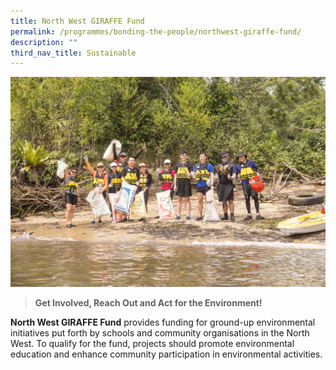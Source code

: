 ```yaml
---
title: North West GIRAFFE Fund
permalink: /programmes/bonding-the-people/northwest-giraffe-fund/
description: ""
third_nav_title: Sustainable
---
```

![](/images/Programmes/Green%20Living/photo%2030-3-23,%205%2001%2032%20pm.jpg)


> **Get Involved, Reach Out and Act for the Environment!** 

**North West GIRAFFE Fund** provides funding for ground-up environmental initiatives put forth by schools and community organisations in the North West. To qualify for the fund, projects should promote environmental education and enhance community participation in environmental activities.